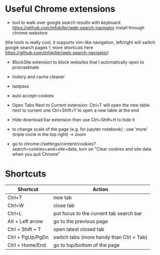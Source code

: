 
# Useful Chrome extensions
  
  * tool to walk over google search results with keyboard:
https://github.com/infokiller/web-search-navigator
install through chrome webstore

(the tools is really cool, it supports vim-like navigation, left/right will switch google search pages !; more shortcuts here https://github.com/infokiller/web-search-navigator)

* BlockSite extension to block websites that I automatically open 
to procrastinate

* history and cache cleaner

* lastpass

* auto accept-cookies

* Open Tabs Next to Current extension:
  Ctrl+T will open the new table next to current one
  Ctrl+Shift+Y to open a new table at the end

* Hide download bar extension
then use Ctrl+Shift+H to hide it

* to change scale of the page (e.g. for jupyter notebook) : 
use 'more' (triple circle in the top right) -> zoom

* go to chrome://settings/content/cookies?search=cookies+and+site+data, 
turn on "Clear cookies and site data when you quit Chrome"


# Shortcuts

| Shortcut | Action |
| -------- | ------- |
| Ctrl+T | new tab|
|  Ctrl+W | close tab |
| Ctrl+L | put focus to the current tab search bar |
| Alt + Left arrow | go to the previous page |
| Ctrl + Shift + T | open latest closed tab|
| Ctrl + PgUp/PgDn| switch tabs (more handy than Ctrl + Tab)|
| Ctrl + Home/End | go to top/bottom of the page |